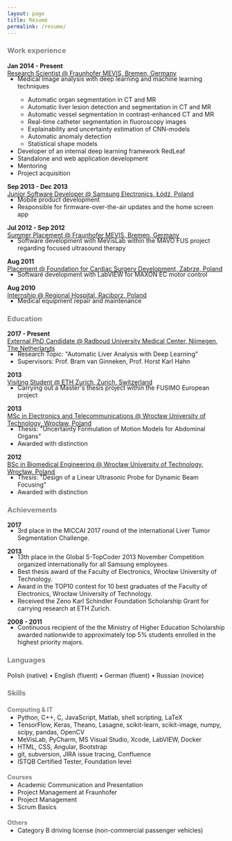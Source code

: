 ```yaml
---
layout: page
title: Résumé
permalink: /resume/
---
```


<h3 style="color:grey">Work experience</h3>

**Jan 2014 - Present** <br>
<u>Research Scientist @ Fraunhofer MEVIS, Bremen, Germany</u>
<ul style="margin-top:-18px">
  <li>Medical image analysis with deep learning and machine learning techniques</li>
  <ul style="margin-bottom:0px">
    <li>Automatic organ segmentation in CT and MR</li>
    <li>Automatic liver lesion detection and segmentation in CT and MR</li>
    <li>Automatic vessel segmentation in contrast-enhanced CT and MR</li>
    <li>Real-time catheter segmentation in fluoroscopy images</li>
    <li>Explainability and uncertainty estimation of CNN-models</li>
    <li>Automatic anomaly detection</li>
    <li>Statistical shape models</li>
  </ul>
  <li>Developer of an internal deep learning framework RedLeaf</li>
  <li>Standalone and web application development</li>
  <li>Mentoring</li>
  <li>Project acquisition</li>
</ul>

**Sep 2013 - Dec 2013** <br>
<u>Junior Software Developer @ Samsung Electronics, Łódź, Poland</u>
<ul style="margin-top:-18px">
  <li>Mobile product development</li>
  <li>Responsible for firmware-over-the-air updates and the home screen app</li>
</ul>

**Jul 2012 - Sep 2012** <br>
<u>Summer Placement @ Fraunhofer MEVIS, Bremen, Germany</u>
<ul style="margin-top:-18px">
  <li>Software development with MeVisLab within the MAVO FUS project regarding focused ultrasound therapy </li>
</ul>


**Aug 2011** <br>
<u>Placement @ Foundation for Cardiac Surgery Development, Zabrze, Poland</u>
<ul style="margin-top:-18px">
  <li>Software development with LabVIEW for MAXON EC motor control</li>
</ul>

**Aug 2010** <br>
<u>Internship @ Regional Hospital, Raciborz, Poland</u>
<ul style="margin-top:-18px">
  <li>Medical equipment repair and maintenance</li>
</ul>

<h3 style="color:grey">Education</h3>

**2017 - Present** <br>
<u>External PhD Candidate @ Radboud University Medical Center, Nijmegen, The Netherlands</u>
<ul style="margin-top:-18px">
  <li>Research Topic: "Automatic Liver Analysis with Deep Learning"</li>
  <li>Supervisors: Prof. Bram van Ginneken, Prof. Horst Karl Hahn</li>
</ul>

**2013** <br>
<u>Visiting Student @ ETH Zurich, Zurich, Switzerland</u>
<ul style="margin-top:-18px">
  <li>Carrying out a Master's thesis project within the FUSIMO European project</li>
</ul>

**2013** <br>
<u>MSc in Electronics and Telecommunications @ Wrocław University of Technology, Wrocław, Poland</u>
<ul style="margin-top:-18px">
  <li>Thesis: "Uncertainty Formulation of Motion Models for Abdominal Organs"</li>
  <li>Awarded with distinction</li>
</ul>

**2012** <br>
<u>BSc in Biomedical Engineering @ Wrocław University of Technology, Wrocław, Poland</u>
<ul style="margin-top:-18px">
  <li>Thesis: "Design of a Linear Ultrasonic Probe for Dynamic Beam Focusing"</li>
  <li>Awarded with distinction</li>
</ul>

<h3 style="color:grey">Achievements</h3>

**2017**
<ul style="margin-top:-18px">
  <li>3rd place in the MICCAI 2017 round of the international Liver Tumor Segmentation Challenge.</li>
</ul>

**2013**
<ul style="margin-top:-18px">
  <li>13th place in the Global S-TopCoder 2013 November Competition organized internationally for all Samsung employees.</li>
  <li>Best thesis award of the Faculty of Electronics, Wrocław University of Technology.</li>
  <li>Award in the TOP10 contest for 10 best graduates of the Faculty of Electronics, Wrocław University of Technology.</li>
  <li>Received  the Zeno Karl Schindler Foundation Scholarship Grant for carrying research at ETH Zurich.</li>
</ul>

**2008 - 2011**
<ul style="margin-top:-18px">
  <li>Continuous recipient of the the Ministry of Higher Education Scholarship awarded nationwide to approximately top 5% students enrolled in the highest priority majors.</li>
</ul>

<h3 style="color:grey">Languages</h3>

Polish (native) • English (fluent) • German (fluent) • Russian (novice)

<h3 style="color:grey">Skills</h3>

<h4 style="color:grey">Computing & IT</h4>

<ul style="margin-top:-18px">
  <li>Python, C++, C, JavaScript, Matlab, shell scripting, LaTeX</li>
  <li>TensorFlow, Keras, Theano, Lasagne, scikit-learn, scikit-image, numpy, scipy, pandas, OpenCV</li>
  <li>MeVisLab, PyCharm, MS Visual Studio, Xcode, LabVIEW, Docker</li>
  <li>HTML, CSS, Angular, Bootstrap</li>
  <li>git, subversion, JIRA issue tracing, Confluence</li>
  <li>ISTQB Certified Tester, Foundation level</li>
</ul>

<h4 style="color:grey">Courses</h4>
<ul style="margin-top:-18px">
  <li>Academic Communication and Presentation</li>
  <li>Project Management at Fraunhofer</li>
  <li>Project Management</li>
  <li>Scrum Basics</li>
</ul>

<h4 style="color:grey">Others</h4>
<ul style="margin-top:-18px">
  <li>Category B driving license (non-commercial passenger vehicles)</li>
</ul> 

